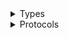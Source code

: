 <details>
<summary>Types</summary>

  - [DataPipelineClient](/aws-sdk-swift/reference/0.x/AWSDataPipeline/DataPipelineClient)
  - [DataPipelineClient.DataPipelineClientConfiguration](/aws-sdk-swift/reference/0.x/AWSDataPipeline/DataPipelineClient.DataPipelineClientConfiguration)
  - [DataPipelineClientLogHandlerFactory](/aws-sdk-swift/reference/0.x/AWSDataPipeline/DataPipelineClientLogHandlerFactory)
  - [DataPipelineClientTypes](/aws-sdk-swift/reference/0.x/AWSDataPipeline/DataPipelineClientTypes)

</details>

<details>
<summary>Protocols</summary>

  - [DataPipelineClientProtocol](/aws-sdk-swift/reference/0.x/AWSDataPipeline/DataPipelineClientProtocol)

</details>
